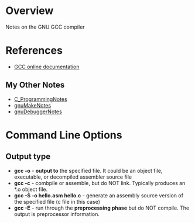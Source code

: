 # Overview

Notes on the GNU GCC compiler

# References

* [GCC online documentation](https://gcc.gnu.org/onlinedocs/)

## My Other Notes

* [C_ProgrammingNotes](https://github.com/GitLeeRepo/C_ProgrammingNotes/blob/master/C_ProgrammingNotes.md#overview)
* [gnuMakeNotes](https://github.com/GitLeeRepo/C_ProgrammingNotes/blob/master/gnuMakeNotes.md#overview)
* [gnuDebuggerNotes](https://github.com/GitLeeRepo/C_ProgrammingNotes/blob/master/gnuDebuggerNotes.md#overview)

# Command Line Options

## Output type

* **gcc -o** - **output to** the specified file.  It could be an object file, executable, or decompiled assembler source file
* **gcc -c** - combpile or assemble, but do NOT link.  Typically produces an *.o object file.
* **gcc -S -o hello.asm hello.c** - generate an assembly source version of the specified file (c file in this case)
* **gcc -E** - run through the **preprocessing phase** but do NOT compile.  The output is preprocessor information.
